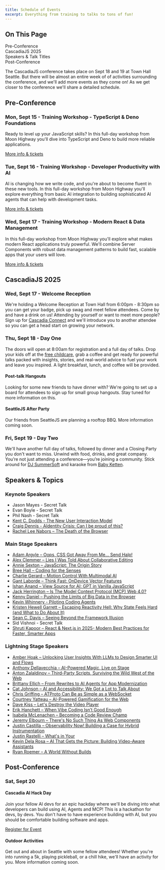 ```yaml
---
title: Schedule of Events
excerpt: Everything from training to talks to tons of fun!
---
```


<div id="toc">
<h2>On This Page</h2>
    <ul>
        <li><a href="#preconf">Pre-Conference</a></li>
        <li><a href="#cascadiajs">CascadiaJS 2025</a></li>
        <li><a href="#speakers">Speakers & Talk Titles</a></li>
        <li><a href="#postconf">Post-Conference</a></li>
    </ul>
</div>

The CascadiaJS conference takes place on Sept 18 and 19 at Town Hall Seattle. But there will be almost an entire week of of activities surrounding the conference, and we'll add more events as they come on! As we get closer to the conference we'll share a detailed schedule.

<h2 id="preconf">Pre-Conference</h2>

### Mon, Sept 15 - Training Workshop - TypeScript & Deno Foundations

Ready to level up your JavaScript skills? In this full-day workshop from Moon Highway you'll dive into TypeScript and Deno to build more reliable applications. 

<div class="cta secondary"><a href="/2025/trainings/typescript-and-deno-foundations">More info & tickets</a></div>

### Tue, Sept 16 - Training Workshop - Developer Productivity with AI

AI is changing how we write code, and you're about to become fluent in these new tools. In this full-day workshop from Moon Highway you'll explore everything from basic AI integration to building sophisticated AI agents that can help with development tasks.

<div class="cta secondary"><a href="/2025/trainings/developer-productivity-with-ai">More info & tickets</a></div>

### Wed, Sept 17 - Training Workshop - Modern React & Data Management

In this full-day workshop from Moon Highway you'll explore what makes modern React applications truly powerful. We'll combine Server Components with robust data management patterns to build fast, scalable apps that your users will love.

<div class="cta secondary"><a href="/2025/trainings/modern-react-and-data-management">More info & tickets</a></div>

<h2 id="cascadiajs">CascadiaJS 2025</h2>

### Wed, Sept 17 - Welcome Reception

We're holding a Welcome Reception at Town Hall from 6:00pm - 8:30pm so you can get your badge, pick up swag and meet fellow attendees. Come by and have a drink on us! Attending by yourself or want to meet more people? Sign up for [Cascadia Connect](https://airtable.com/app4aehCXEydAuxKX/pag7dXPfJZEMPcHid/form) and we'll introduce you to another attendee so you can get a head start on growing your network.  

### Thu, Sept 18 - Day One

The doors will open at 8:00am for registration and a full day of talks. Drop your kids off at the [free childcare](/2025/childcare), grab a coffee and get ready for powerful talks packed with insights, stories, and real-world advice to fuel your work and leave you inspired. A light breakfast, lunch, and coffee will be provided.

#### Post-talk Hangouts

Looking for some new friends to have dinner with? We're going to set up a board for attendees to sign up for small group hangouts. Stay tuned for more information on this. 

#### SeattleJS After Party

Our friends from SeattleJS are planning a rooftop BBQ. More information coming soon.

### Fri, Sept 19 - Day Two

We'll have another full day of talks, followed by dinner and a Closing Party you don't want to miss. Unwind with food, drinks, and great company. You’re not just attending a conference—you’re joining a community. Stick around for [DJ SummerSoft](https://www.instagram.com/djsummersoft/?hl=en) and karaoke from [Baby Ketten](https://babyketten.com/wa/).

<h2 id="speakers">Speakers & Topics</h2>


### Keynote Speakers

- Jason Mayes - Secret Talk
- Evan Boyle - Secret Talk
- Phil Nash - Secret Talk
- [Kent C. Dodds - The New User Interaction Model](/2025/talks/the-new-user-interaction-model)
- [Craig Dennis - AIdentity Crisis: Can I be proud of this?](/2025/talks/aidentity-crisis-can-i-be-proud-of-this)
- [Rachel Lee Nabors – The Death of the Browser](/2025/talks/the-death-of-the-browser)

### Main Stage Speakers

- [Adam Argyle – Oops, CSS Got Away From Me... Send Halp!](/2025/talks/oops-css-got-away-from-me-send-halp)
- [Alex Clemmer – Lies I Was Told About Collaborative Editing](/2025/talks/lies-i-was-told-about-collaborative-editing)
- [Annie Sexton – JavaScript: The Origin Story](/2025/talks/javascript-the-origin-story)
- [Bree Hall – Coding for the Senses](/2025/talks/coding-for-the-senses)
- [Charlie Gerard – Motion Control With Multimodal AI](/2025/talks/motion-control-with-multimodal-ai)
- [Gant Laborde – Think Fast: OnDevice Vector Features](/2025/talks/think-fast-ondevice-vector-features)
- [Ishan Anand – View Source for AI: GPT in Vanilla JavaScript](/2025/talks/view-source-for-ai-gpt-in-vanilla-javascript)
- [Jack Herrington – Is The Model Context Protocol (MCP) Web 4.0?](/2025/talks/tanstack-is-your-new-favorite-framework)
- [Kenny Daniel – Pushing the Limits of Big Data in the Browser](/2025/talks/pushing-the-limits-of-big-data-in-the-browser)
- [Kevin Whinnery - Piloting Coding Agents](/2025/talks/piloting-ai-coding-agents)
- [Kristen Hewell Garrett – Escaping Reactivity Hell: Why State Feels Hard (and What to Do About It)](/2025/talks/escaping-reactivity-hell-why-state-feels-hard-and-what-to-do-about-it)
- [Sean C. Davis – Seeing Beyond the Framework Illusion](/2025/talks/seeing-beyond-the-framework-illusion)
- Sid Vishnoi - Secret Talk
- [Shruti Kapoor – React & Next.js in 2025- Modern Best Practices for Faster, Smarter Apps](/2025/talks/react-and-nextjs-in-2025)

### Lightning Stage Speakers

- [Amber Hoak – Unlocking User Insights With LLMs to Design Smarter UI and Flows](/2025/talks/unlocking-user-insights-with-llms-to-design-smarter-ui-and-flows)
- [Anthony Dellavecchia – AI-Powered Magic, Live on Stage](/2025/talks/ai-powered-magic-live-on-stage)
- [Anton Zalaldinov – Third-Party Scripts, Surviving the Wild West of the Web](/2025/talks/third-party-scripts-surviving-the-wild-west-of-the-web)
- [Brittany Ellich – From Rewrites to AI Agents for App Modernization](/2025/talks/from-rewrites-to-ai-agents-for-app-modernization)
- [Cat Johnson – AI and Accessibility: We Got a Lot to Talk About](/2025/talks/ai-and-accessibility-we-got-a-lot-to-talk-about)
- [Chris Griffing – ATProto Can Be as Simple as a WebSocket](/2025/talks/atproto-can-be-as-simple-as-a-websocket)
- [Courtney Yatteau – AI-Powered Gamification for the Web](/2025/talks/ai-powered-gamification-for-the-web)
- [Dave Kiss – Let's Destroy the Video Player](/2025/talks/lets-destroy-the-video-player)
- [Erik Hanchett – When Vibe Coding Isn’t Good Enough](/2025/talks/when-vibe-coding-isnt-good-enough)
- [Isabela McLenachen – Becoming a Code Review Champ](/2025/talks/becoming-a-code-review-champ)
- [Jeremy Elbourn – There's No Such Thing As Web Components](/2025/talks/theres-no-such-thing-as-web-components)
- [Justin Castilla – Observability Now! Building a Case for Hybrid Instrumentation](/2025/talks/observability-now-building-a-case-for-hybrid-instrumentation)
- [Justin Rastelli – What's in Your <head>](/2025/talks/whats-in-your-head)
- [Kevin Dela Rosa – AI That Gets the Picture: Building Video-Aware Assistants](/2025/talks/ai-that-gets-the-picture-building-video-aware-assistants)
- [Ryan Roemer – A World Without Builds](/2025/talks/a-world-without-builds)



<h2 id="postconf">Post-Conference</h2>

### Sat, Sept 20

#### Cascadia AI Hack Day

Join your fellow AI devs for an epic hackday where we'll be diving into what developers can build using AI, Agents and MCP! ​​This is a hackathon for devs, by devs. You don't have to have experience building with AI, but you should be comfortable building software and apps.

<a href="https://lu.ma/event/evt-yYQE7X8dyXz6mjz" class="luma-checkout--button" data-luma-action="checkout" data-luma-event-id="evt-yYQE7X8dyXz6mjz">Register for Event</a>

<script id="luma-checkout" src="https://embed.lu.ma/checkout-button.js"></script>

#### Outdoor Activities

Get out and about in Seattle with some fellow attendees! Whether you're into running a 5k, playing pickleball, or a chill hike, we'll have an activity for you. More information coming soon.
